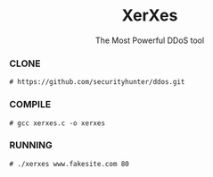 <h1 align="center">XerXes</h1>
<p align="center">
  The Most Powerful DDoS tool
</p>

### CLONE
```
# https://github.com/securityhunter/ddos.git
```

### COMPILE
```
# gcc xerxes.c -o xerxes
```

### RUNNING
```
# ./xerxes www.fakesite.com 80
```
